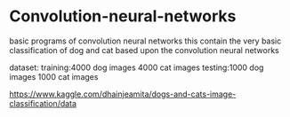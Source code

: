 # Convolution-neural-networks
basic programs of convolution neural networks
this contain the very basic classification of dog and cat based upon the convolution neural networks 



dataset:
training:4000 dog images
         4000 cat images
testing:1000 dog images
        1000 cat images

https://www.kaggle.com/dhainjeamita/dogs-and-cats-image-classification/data
